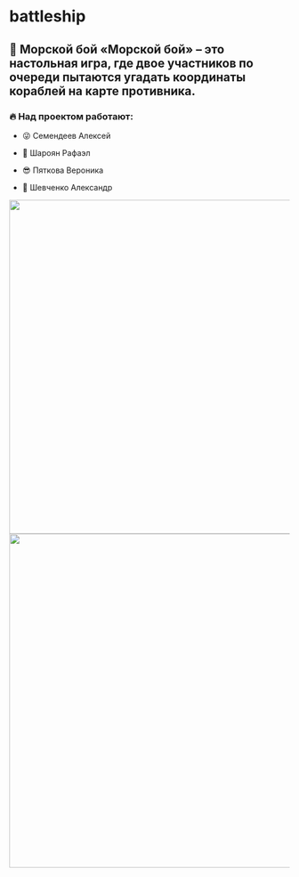 # battleship
:ship: Морской бой
«Морской бой» – это настольная игра, где двое участников по очереди пытаются угадать координаты кораблей на карте противника.
---
### :fire: Над проектом работают:

- :stuck_out_tongue_winking_eye: Семендеев Алексей

- :star_struck:  Шароян Рафаэл

- :sunglasses: Пяткова Вероника

- :money_mouth_face: Шевченко Александр
<div id="header" align="center">
  <img src="https://ja-rastu.ru/uploads/posts/2016-06/1466507354_p5.jpg" width="600"/>
<img src="https://static.life.ru/tmp/406ada42f22a87302e1fd3e9b84cc1ff-1578580462249.gif" width="600"/>
  
</div>
